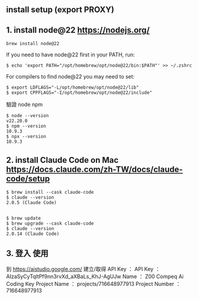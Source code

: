 ## install setup (export PROXY)
## 1. install node@22 https://nodejs.org/

```
brew install node@22
```

If you need to have node@22 first in your PATH, run:
```
$ echo 'export PATH="/opt/homebrew/opt/node@22/bin:$PATH"' >> ~/.zshrc
```
For compilers to find node@22 you may need to set:
```
$ export LDFLAGS="-L/opt/homebrew/opt/node@22/lib"
$ export CPPFLAGS="-I/opt/homebrew/opt/node@22/include"
```
驗證 node npm 
```
$ node --version
v22.20.0
$ npm --version 
10.9.3
$ npx --version 
10.9.3

```
## 2. install Claude Code on Mac  https://docs.claude.com/zh-TW/docs/claude-code/setup

```
$ brew install --cask claude-code 
$ claude --version
2.0.5 (Claude Code)


$ brew update
$ brew upgrade --cask claude-code 
$ claude --version
2.0.14 (Claude Code)
```


## 3. 登入 使用
到 https://aistudio.google.com/ 建立/取得 API Key ：
API Key ： AIzaSyCyTqltPf9nn3rvXd_aXBaLs_KhJ-AgUJw
Name ： Z00 Compeq Ai Coding Key
Project Name ： projects/716648977913
Project Number ： 716648977913

```


```


